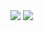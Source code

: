 <div align="left">
  <img src="https://github-readme-stats.vercel.app/api/top-langs/?username=pavelixo&hide=makefile,dockerfile,html,css,scss,vue&bg_color=0000&title_color=EEEEEE&text_color=c7c7c7&border_color=0000&hide_progress=true&langs_count=20&layout=compact" />
  <img src="https://github-profile-trophy.vercel.app/?username=pavelixo&row=3&column=6&margin-w=15&margin-h=15&no-frame=true&no-bg=true&theme=onestar&rank=-?" />
</div>
